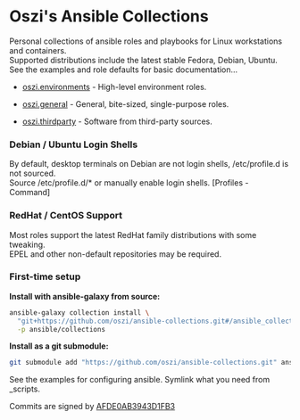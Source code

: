 # Oszi's Ansible Collections

Personal collections of ansible roles and playbooks for Linux workstations and containers.  
Supported distributions include the latest stable Fedora, Debian, Ubuntu.  
See the examples and role defaults for basic documentation...

* [oszi.environments](ansible_collections/oszi/environments) -
High-level environment roles.

* [oszi.general](ansible_collections/oszi/general) -
General, bite-sized, single-purpose roles.

* [oszi.thirdparty](ansible_collections/oszi/thirdparty) -
Software from third-party sources.

### Debian / Ubuntu Login Shells

By default, desktop terminals on Debian are not login shells, /etc/profile.d is not sourced.  
Source /etc/profile.d/* or manually enable login shells. [Profiles - Command]

### RedHat / CentOS Support

Most roles support the latest RedHat family distributions with some tweaking.  
EPEL and other non-default repositories may be required.

### First-time setup

**Install with ansible-galaxy from source:**

```bash
ansible-galaxy collection install \
  "git+https://github.com/oszi/ansible-collections.git#/ansible_collections/oszi/" \
  -p ansible/collections
```

**Install as a git submodule:**

```bash
git submodule add "https://github.com/oszi/ansible-collections.git" ansible/collections
```

See the examples for configuring ansible. Symlink what you need from _scripts.

Commits are signed by [AFDE0AB3943D1FB3](https://oszi.dev/oszi.dev.asc)
